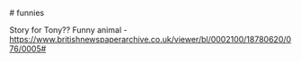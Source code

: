 # funnies


Story for Tony?? Funny 
animal  - https://www.britishnewspaperarchive.co.uk/viewer/bl/0002100/18780620/076/0005#